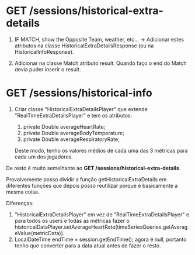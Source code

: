 # GET /sessions/historical-extra-details

1. IF MATCH, show the Opposite Team, weather, etc... -> Adicionar estes atributos na classe HistoricalExtraDetailsResponse (ou na HistoricalInfoResponse).

2. Adicionar na classe Match atributo result. Quando faço o end do Match devia puder inserir o result.

# GET /sessions/historical-info

1. Criar classe "HistoricalExtraDetailsPlayer" que extende "RealTimeExtraDetailsPlayer" e tem os atributos:
    1. private Double averageHeartRate;
    2. private Double averageBodyTemperature;
    3. private Double averageRespiratoryRate;

    Deste modo, tenho os valores médios de cada uma das 3 métricas para cada um dos jogadores.

De resto é muito semelhante ao **GET /sessions/historical-extra-details**.

Provalvemente posso dividir a função getHistoricalExtraDetails em diferentes funções que depois posso reutilizar porque é basicamente a mesma coisa.

Diferenças:
1. "HistoricalExtraDetailsPlayer" em vez de "RealTimeExtraDetailsPlayer" e para todos os users e todas as métricas fazer o historicalDataPlayer.setAverageHeartRate(timeSeriesQueries.getAverageValue(metricData)).
2. LocalDateTime endTime = session.getEndTime(); agora é null, portanto tenho que converter para a data atual antes de fazer o resto.